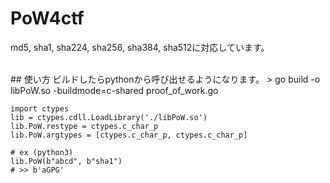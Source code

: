 # PoW4ctf
md5, sha1, sha224, sha256, sha384, sha512に対応しています。


<br />
## 使い方
ビルドしたらpythonから呼び出せるようになります。
> go build -o libPoW.so -buildmode=c-shared proof_of_work.go

```
import ctypes
lib = ctypes.cdll.LoadLibrary('./libPoW.so')
lib.PoW.restype = ctypes.c_char_p
lib.PoW.argtypes = [ctypes.c_char_p, ctypes.c_char_p]

# ex (python3)
lib.PoW(b"abcd", b"sha1")
# >> b'aGPG'
```
